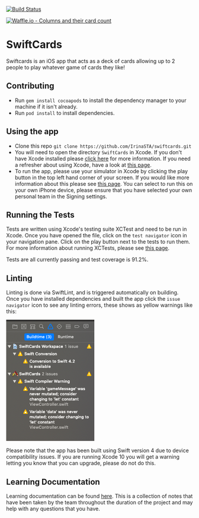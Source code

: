 [![Build Status](https://travis-ci.org/IrinaSTA/swiftcards.svg?branch=master)](https://travis-ci.org/IrinaSTA/swiftcards)

[![Waffle.io - Columns and their card count](https://badge.waffle.io/IrinaSTA/swiftcards.svg?columns=all)](https://waffle.io/IrinaSTA/swiftcards)

# SwiftCards
Swiftcards is an iOS app that acts as a deck of cards allowing up to 2 people to play whatever game of cards they like!

## Contributing
* Run `gem install cocoapods` to install the dependency manager to your machine if it isn't already.
* Run `pod install` to install dependencies.

## Using the app
* Clone this repo `git clone https://github.com/IrinaSTA/swiftcards.git`
* You will need to open the directory `SwiftCards` in Xcode. If you don't have Xcode installed please [click here](https://developer.apple.com/xcode/) for more information. If you need a refresher about using Xcode, have a look at [this page](https://github.com/IrinaSTA/swiftcards/wiki/XCode-Basics).
* To run the app, please use your simulator in Xcode by clicking the play button in the top left hand corner of your screen. If you would like more information about this please see [this page](https://github.com/IrinaSTA/swiftcards/wiki/XCode-Basics#running-ios-simulator). You can select to run this on your own iPhone device, please ensure that you have selected your own personal team in the Signing settings.

## Running the Tests
Tests are written using Xcode's testing suite XCTest and need to be run in Xcode. Once you have opened the file, click on the `test navigator` icon in your navigation pane. Click on the play button next to the tests to run them. For more information about running XCTests, please see [this page](https://developer.apple.com/library/archive/documentation/DeveloperTools/Conceptual/testing_with_xcode/chapters/05-running_tests.html).

Tests are all currently passing and test coverage is 91.2%.

## Linting
Linting is done via SwiftLint, and is triggered automatically on building. Once you have installed dependencies and built the app click the `issue navigator` icon to see any linting errors, these shows as yellow warnings like this:

![alt text](./Cards.xcassets/linting.png)

Please note that the app has been built using Swift version 4 due to device compatibility issues. If you are running Xcode 10 you will get a warning letting you know that you can upgrade, please do not do this.

## Learning Documentation
Learning documentation can be found [here](https://github.com/IrinaSTA/swiftcards/wiki). This is a collection of notes that have been taken by the team throughout the duration of the project and may help with any questions that you have.
